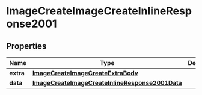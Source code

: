 # ImageCreateImageCreateInlineResponse2001

## Properties
Name | Type | Description | Notes
------------ | ------------- | ------------- | -------------
**extra** | [**ImageCreateImageCreateExtraBody**](ImageCreateImageCreateExtraBody.md) |  |  [optional]
**data** | [**ImageCreateImageCreateInlineResponse2001Data**](ImageCreateImageCreateInlineResponse2001Data.md) |  |  [optional]
